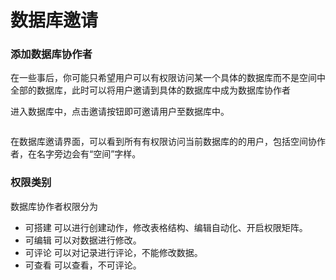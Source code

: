 # 数据库邀请

### 添加数据库协作者

在一些事后，你可能只希望用户可以有权限访问某一个具体的数据库而不是空间中全部的数据库，此时可以将用户邀请到具体的数据库中成为数据库协作者

进入数据库中，点击邀请按钮即可邀请用户至数据库中。

<figure><img src="../../.gitbook/assets/image (10).png" alt=""><figcaption></figcaption></figure>

在数据库邀请界面，可以看到所有有权限访问当前数据库的的用户，包括空间协作者，在名字旁边会有“空间”字样。

### 权限类别

数据库协作者权限分为

* 可搭建 可以进行创建动作，修改表格结构、编辑自动化、开启权限矩阵。
* 可编辑 可以对数据进行修改。
* 可评论 可以对记录进行评论，不能修改数据。
* 可查看 可以查看，不可评论。

